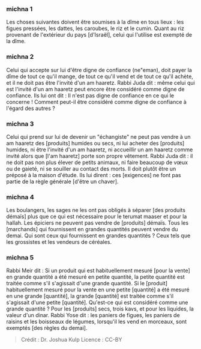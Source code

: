
### michna 1
Les choses suivantes doivent être soumises à la dîme en tous lieux : les figues pressées, les dattes, les caroubes, le riz et le cumin. Quant au riz provenant de l'extérieur du pays [d'Israël], celui qui l'utilise est exempté de la dîme.

### michna 2
Celui qui accepte sur lui d'être digne de confiance (ne"eman), doit payer la dîme de tout ce qu'il mange, de tout ce qu'il vend et de tout ce qu'il achète, et il ne doit pas être l'invité d'un am haaretz. Rabbi Juda dit : même celui qui est l'invité d'un am haaretz peut encore être considéré comme digne de confiance. Ils lui ont dit : Il n'est pas digne de confiance en ce qui le concerne ! Comment peut-il être considéré comme digne de confiance à l'égard des autres ?

### michna 3
Celui qui prend sur lui de devenir un "échangiste" ne peut pas vendre à un am haaretz des [produits] humides ou secs, ni lui acheter des [produits] humides, ni être l'invité d'un am haaretz, ni accueillir un am haaretz comme invité alors que [l'am haaretz] porte son propre vêtement. Rabbi Juda dit : il ne doit pas non plus élever de petits animaux, ni faire beaucoup de vœux ou de gaieté, ni se souiller au contact des morts. Il doit plutôt être un préposé à la maison d'étude. Ils lui dirent : ces [exigences] ne font pas partie de la règle générale [d'être un chaver].

### michna 4
Les boulangers, les sages ne les ont pas obligés à séparer [des produits démaïs] plus que ce qui est nécessaire pour le terumat maaser et pour la hallah. Les épiciers ne peuvent pas vendre de [produits] démaïs. Tous les [marchands] qui fournissent en grandes quantités peuvent vendre du demai. Qui sont ceux qui fournissent en grandes quantités ? Ceux tels que les grossistes et les vendeurs de céréales.

### michna 5
Rabbi Meir dit : Si un produit qui est habituellement mesuré [pour la vente] en grande quantité a été mesuré en petite quantité, la petite quantité est traitée comme s'il s'agissait d'une grande quantité. Si le [produit] habituellement mesuré pour la vente en une petite [quantité] a été mesuré en une grande [quantité], la grande [quantité] est traitée comme s'il s'agissait d'une petite [quantité]. Qu'est-ce qui est considéré comme une grande quantité ? Pour les [produits] secs, trois kavs, et pour les liquides, la valeur d'un dinar. Rabbi Yose dit : les paniers de figues, les paniers de raisins et les boisseaux de légumes, lorsqu'il les vend en morceaux, sont exemptés [des règles du demai].

>Crédit : Dr. Joshua Kulp
>Licence : CC-BY